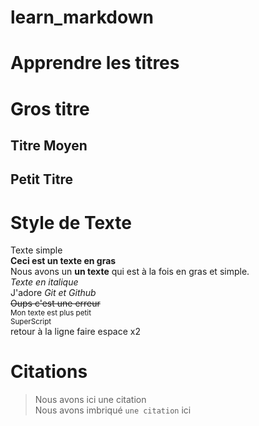 # learn_markdown

# Apprendre les titres

# Gros titre

## Titre Moyen

## Petit Titre

# Style de Texte

Texte simple  
**Ceci est un texte en gras**  
Nous avons un **un texte** qui est à la fois en gras et simple.  
_Texte en italique_  
J'adore _Git et Github_  
~~Oups c'est une erreur~~  
<sub>Mon texte est plus petit</sub>  
<sup>SuperScript</sup>  
retour à la ligne faire espace x2

# Citations

> Nous avons ici une citation  
Nous avons imbriqué `une citation` ici  
